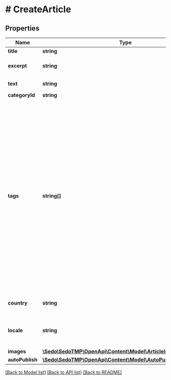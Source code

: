 # # CreateArticle

## Properties

Name | Type | Description | Notes
------------ | ------------- | ------------- | -------------
**title** | **string** | Article title |
**excerpt** | **string** | Short excerpt of the text | [optional]
**text** | **string** | Full text content |
**categoryId** | **string** |  | [optional]
**tags** | **string[]** | List of tags that describe the article. These tags help categorize articles and group similar articles together.  Note:   * Tags do not affect the ads displayed. They should not be confused with ad keywords.   * Multiple tags should be sent as an array, not as a single long string. | [optional]
**country** | **string** | Audience country (ISO code) | [optional]
**locale** | **string** | Audience language (Language tag formatted) | [optional]
**images** | [**\Sedo\SedoTMP\OpenApi\Content\Model\ArticleImageReference[]**](ArticleImageReference.md) |  | [optional]
**autoPublish** | [**\Sedo\SedoTMP\OpenApi\Content\Model\AutoPublish**](AutoPublish.md) |  | [optional]

[[Back to Model list]](../../README.md#models) [[Back to API list]](../../README.md#endpoints) [[Back to README]](../../README.md)

